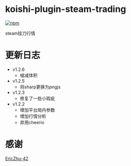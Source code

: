 # koishi-plugin-steam-trading

[![npm](https://img.shields.io/npm/v/koishi-plugin-steam-trading?style=flat-square)](https://www.npmjs.com/package/koishi-plugin-steam-trading)

steam挂刀行情

# 更新日志


- v1.2.6
    - 缩减体积
- v1.2.5
    - 将sharp更换为pngjs
- v1.2.3
    - 修复了一些小瑕疵
- v1.2.2
    - 增加平台局内参数
    - 增加行情分析
    - 弃用cheerio


# 感谢

[EricZhu-42](https://github.com/EricZhu-42/SteamTradingSiteTracker)
